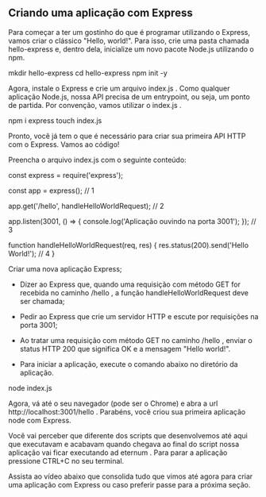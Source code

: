 ## Criando uma aplicação com Express

Para começar a ter um gostinho do que é programar utilizando o Express, vamos criar o clássico "Hello, world!". Para isso, crie uma pasta chamada hello-express e, dentro dela, inicialize um novo pacote Node.js utilizando o npm.

mkdir hello-express
cd hello-express
npm init -y

Agora, instale o Express e crie um arquivo index.js . Como qualquer aplicação Node.js, nossa API precisa de um entrypoint, ou seja, um ponto de partida. Por convenção, vamos utilizar o index.js .

npm i express
touch index.js

Pronto, você já tem o que é necessário para criar sua primeira API HTTP com o Express. Vamos ao código!

Preencha o arquivo index.js com o seguinte conteúdo:

const express = require('express');

const app = express(); // 1

app.get('/hello', handleHelloWorldRequest); // 2

app.listen(3001, () => {
  console.log('Aplicação ouvindo na porta 3001');
}); // 3

function handleHelloWorldRequest(req, res) {
  res.status(200).send('Hello World!'); // 4
}


Criar uma nova aplicação Express;

- Dizer ao Express que, quando uma requisição com método GET for recebida no caminho /hello , a função handleHelloWorldRequest deve ser chamada;

- Pedir ao Express que crie um servidor HTTP e escute por requisições na porta 3001;

- Ao tratar uma requisição com método GET no caminho /hello , enviar o status HTTP 200 que significa OK e a mensagem "Hello world!".

- Para iniciar a aplicação, execute o comando abaixo no diretório da aplicação.

node index.js

Agora, vá até o seu navegador (pode ser o Chrome) e abra a url http://localhost:3001/hello . Parabéns, você criou sua primeira aplicação node com Express.

Você vai perceber que diferente dos scripts que desenvolvemos até aqui que executavam e acabavam quando chegava ao final do script nossa aplicação vai ficar executando ad eternum . Para parar a aplicação pressione CTRL+C no seu terminal.

Assista ao vídeo abaixo que consolida tudo que vimos até agora para criar uma aplicação com Express ou caso preferir passe para a próxima seção.